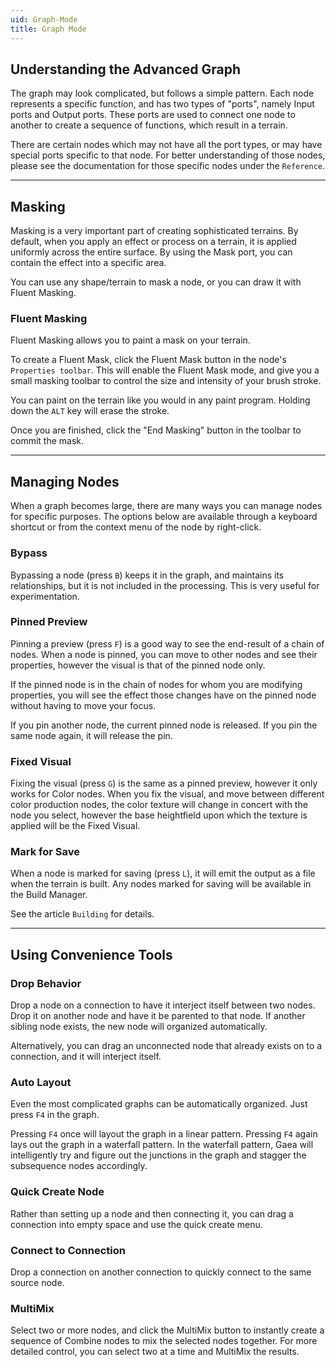 ```yaml
---
uid: Graph-Mode
title: Graph Mode
---
```


## Understanding the Advanced Graph
The graph may look complicated, but follows a simple pattern. Each node represents a specific function, and has two types of "ports", namely Input ports and Output ports. These ports are used to connect one node to another to create a sequence of functions, which result in a terrain.

There are certain nodes which may not have all the port types, or may have special ports specific to that node. For better understanding of those nodes, please see the documentation for those specific nodes under the `Reference`.

---

## Masking
Masking is a very important part of creating sophisticated terrains. By default, when you apply an effect or process on a terrain, it is applied uniformly across the entire surface. By using the Mask port, you can contain the effect into a specific area.

You can use any shape/terrain to mask a node, or you can draw it with Fluent Masking.

### Fluent Masking
Fluent Masking allows you to paint a mask on your terrain.

To create a Fluent Mask, click the Fluent Mask button in the node's `Properties toolbar`. This will enable the Fluent Mask mode, and give you a small masking toolbar to control the size and intensity of your brush stroke. 

You can paint on the terrain like you would in any paint program. Holding down the `ALT` key will erase the stroke.

Once you are finished, click the "End Masking" button in the toolbar to commit the mask.

---

## Managing Nodes
When a graph becomes large, there are many ways you can manage nodes for specific purposes. The options below are available through a keyboard shortcut or from the context menu of the node by right-click.

### Bypass
Bypassing a node (press `B`) keeps it in the graph, and maintains its relationships, but it is not included in the processing. This is very useful for experimentation.

### Pinned Preview
Pinning a preview (press `F`) is a good way to see the end-result of a chain of nodes. When a node is pinned, you can move to other nodes and see their properties, however the visual is that of the pinned node only. 

If the pinned node is in the chain of nodes for whom you are modifying properties, you will see the effect those changes have on the pinned node without having to move your focus.

If you pin another node, the current pinned node is released. If you pin the same node again, it will release the pin.

### Fixed Visual
Fixing the visual (press `G`) is the same as a pinned preview, however it only works for Color nodes. When you fix the visual, and move between different color production nodes, the color texture will change in concert with the node you select, however the base heightfield upon which the texture is applied will be the Fixed Visual.

### Mark for Save
When a node is marked for saving (press `L`), it will emit the output as a file when the terrain is built. Any nodes marked for saving will be available in the Build Manager.

See the article `Building` for details.

---

## Using Convenience Tools
### Drop Behavior
Drop a node on a connection to have it interject itself between two nodes. Drop it on another node and have it be parented to that node. If another sibling node exists, the new node will organized automatically.

Alternatively, you can drag an unconnected node that already exists on to a connection, and it will interject itself.

### Auto Layout
Even the most complicated graphs can be automatically organized. Just press `F4` in the graph.

Pressing `F4` once will layout the graph in a linear pattern. Pressing `F4` again lays out the graph in a waterfall pattern. In the waterfall pattern, Gaea will intelligently try and figure out the junctions in the graph and stagger the subsequence nodes accordingly.

### Quick Create Node
Rather than setting up a node and then connecting it, you can drag a connection into empty space and use the quick create menu.

### Connect to Connection
Drop a connection on another connection to quickly connect to the same source node.

### MultiMix
Select two or more nodes, and click the MultiMix button to instantly create a sequence of Combine nodes to mix the selected nodes together. For more detailed control, you can select two at a time and MultiMix the results.